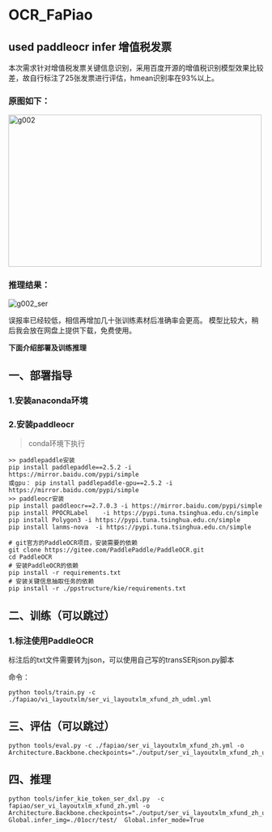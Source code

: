 # OCR_FaPiao
## used paddleocr infer 增值税发票

本次需求针对增值税发票关键信息识别，采用百度开源的增值税识别模型效果比较差，故自行标注了25张发票进行评估，hmean识别率在93%以上。

### 原图如下：
<img src="https://github.com/sss008800/OCR_FaPiao/assets/16535855/1916479f-4d39-401e-9844-666090dac650" alt="g002" width="500" height="300">

### 推理结果：
![g002_ser](https://github.com/sss008800/OCR_FaPiao/assets/16535855/1a21a6fd-70e8-459a-8a27-595f9d5e021e)

误报率已经较低，相信再增加几十张训练素材后准确率会更高。
模型比较大，稍后我会放在网盘上提供下载，免费使用。


**下面介绍部署及训练推理**

## 一、部署指导

### 1.安装anaconda环境
### 2.安装paddleocr
> conda环境下执行

```
>> paddlepaddle安装
pip install paddlepaddle==2.5.2 -i https://mirror.baidu.com/pypi/simple
或gpu： pip install paddlepaddle-gpu==2.5.2 -i https://mirror.baidu.com/pypi/simple
>> paddleocr安装
pip install paddleocr==2.7.0.3 -i https://mirror.baidu.com/pypi/simple
pip install PPOCRLabel    -i https://pypi.tuna.tsinghua.edu.cn/simple
pip install Polygon3 -i https://pypi.tuna.tsinghua.edu.cn/simple
pip install lanms-nova  -i https://pypi.tuna.tsinghua.edu.cn/simple

# git官方的PaddleOCR项目，安装需要的依赖
git clone https://gitee.com/PaddlePaddle/PaddleOCR.git
cd PaddleOCR
# 安装PaddleOCR的依赖
pip install -r requirements.txt
# 安装关键信息抽取任务的依赖
pip install -r ./ppstructure/kie/requirements.txt
```

## 二、训练（可以跳过）

### 1.标注使用PaddleOCR

标注后的txt文件需要转为json，可以使用自己写的transSERjson.py脚本

命令：
```
python tools/train.py -c ./fapiao/vi_layoutxlm/ser_vi_layoutxlm_xfund_zh_udml.yml
```

## 三、评估（可以跳过）

```
python tools/eval.py -c ./fapiao/ser_vi_layoutxlm_xfund_zh.yml -o Architecture.Backbone.checkpoints="./output/ser_vi_layoutxlm_xfund_zh_udml/best_accuracy/"
```

## 四、推理

```
python tools/infer_kie_token_ser_dxl.py  -c fapiao/ser_vi_layoutxlm_xfund_zh.yml -o Architecture.Backbone.checkpoints="./output/ser_vi_layoutxlm_xfund_zh_udml/best_accuracy/"     Global.infer_img=./01ocr/test/  Global.infer_mode=True
```
